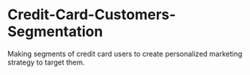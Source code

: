 # Credit-Card-Customers-Segmentation
Making segments of credit card users to create personalized marketing strategy to target them.
